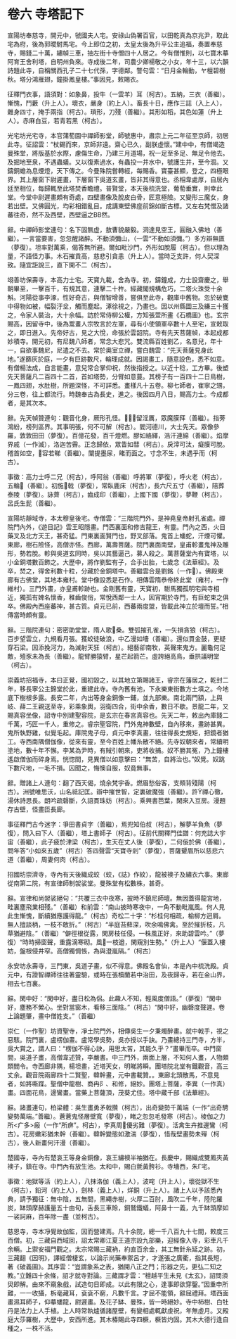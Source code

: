 # 卷六 寺塔記下

宣陽坊奉慈寺，開元中，虢國夫人宅。安祿山偽署百官，以田乾真為京兆尹，取此宅為府，後為郭曖駙馬宅。今上即位之初，太皇太後為升平公主追福，奏置奉慈寺，賜錢二十萬，繡幀三車，抽左街十寺僧四十人居之。今有僧惟則，以七寶木摹阿育王舍利塔，自明州負來。寺成後二年，司農少卿楊敬之小女，年十三，以六韻詩題此寺，自稱關西孔子二十七代孫，字德鄰。警句雲：“日月金輪動，ヤ檀碧樹秋。塔分鴻雁翅，鐘掛鳳皇樓。”事因見，敕賜衣。

征釋門衣事，語須對：如象鼻，投牛（一雲羊）耳（柯古）。五納，三衣（善繼）。慚愧，鬥藪（升上人）。壞衣，嚴身（約上人）。畜長十日，應作三誌（入上人），雜身四寸，掩手兩指（柯古）。瑣形，刀殘（善繼）。其形如稻，其色如蓮（升上人）。赤麻白豆，若青若黑（柯古）。

光宅坊光宅寺，本官蒲萄園中禪師影堂，師號惠中，肅宗上元二年征至京師，初居此寺。征詔雲：“杖錫而來，京師非遠。齋心已久，副朕虛懷。”建中中，有僧竭造曼殊堂，將版基於水際，慮傷生命，乃建三月道場，祝一足至多足、無足令他去。及掘地至泉，不遇蟲蟻。又以復素過水，有蟲投一井水中，號護生井，至今涸。又鑄銅蟾為息煙燈，天下傳之。今曼殊院嘗轉經，每賜香。寶臺甚顯，登之，四極眼界。其上層窗下尉遲畫，下層窗下吳道玄畫，皆非其得意也。丞相韋處厚，自居內廷至相位，每歸輒至此塔焚香瞻禮。普賢堂，本天後梳洗堂，葡萄垂實，則幸此堂。今堂中尉遲畫頗有奇處，四壁畫像及脫皮白骨，匠意極險。又變形三魔女，身若出壁。又佛圓光，均彩相錯亂目。成講東壁佛座前錦如斷古標。又左右梵僧及諸蕃往奇，然不及西壁，西壁逼之ВВ然。

辭。中禪師影堂連句：名下固無虛，敖曹貌嚴毅。洞達見空王，圓融入佛地（善繼）。一言當要害，忽忽醒諸醉。不動須彌山，（一雲“不動如須彌。”）多方辯無匱（夢復）。坦率對萬乘，偈答無所避。爾如毗沙門，外形如脫履（柯古）。但以理為量，不語怪力事。木石摧貢高，慈悲引貪恚（升上人）。當時乏支許，何人契深致。隨宜詎說三，直下開不二（柯古）。

翊善坊保壽寺，本高力士宅。天寶九載，舍為寺。初，鑄鐘成，力士設齋慶之，舉朝畢至，一擊百千，有規其意，連擊二十杵。經藏閣規構危巧，二塔火珠受十余斛。河陽從事李涿，性好奇古，與僧智增善，嘗俱至此寺，觀庫中舊物。忽於破甕中得物如被，幅裂汙坌，觸而塵起。涿徐視之，乃畫也。因以州縣圖三及縑三十獲之，令家人裝治，大十余幅。訪於常侍柳公權，方知張萱所畫《石橋圖》也。玄宗賜高，因留寺中，後為鬻畫人宗牧言於左軍，尋有小使領軍卒數十人至宅，宣敕取之，即日進入。先帝好古，見之大悅，命張於雲韶院。寺有先天菩薩幀，本起成都妙積寺。開元初，有尼魏八師者，常念大悲咒。雙流縣百姓劉乙，名意兒，年十一，自欲事魏尼，尼遣之不去。常於奧室立禪，嘗白魏雲：“先天菩薩見身此地。”遂篩灰於庭，一夕有巨跡數尺，輪理成就。因謁畫工，隨意設色，悉不如意。有僧楊法成，自言能畫，意兒常合掌仰祝，然後指授之。以近十稔，工方畢。後塑先天菩薩凡二百四十二首，首如塔勢，分臂如意蔓。其榜子有一百四十二日鳥樹，一鳳四翅，水肚樹，所題深怪，不可詳悉。畫樣凡十五卷。柳七師者，崔寧之甥，分三卷，往上都流行。時魏奉古為長史，進之。後因四月八日，賜高力士。今成都者，是其次本。

辭。先天幀贊連句：觀音化身，厥形孔怪。留淫厲，眾魔膜拜（善繼）。指蒡鴻紛，榜列區界。其事明張，何不可解（柯古）。閻河德川，大士先天。眾像參羅，敦敦田田（夢復）。百億花發，百千燈燃。膠如絡繹，浩汗連綿（善繼）。焰摩界戚（一作滅），洛迦苦霽。正念歸依，眾眚如彗（柯古）。戾滓可汰，癡膜可脫。稽首如空，容若睇（善繼）。闡提墨尿，睹而面之。寸念不生，未遇乎而（柯古）。

事徵：高力士呼二兄（柯古），呼阿翁（善繼）呼將軍（夢復），呼火老（柯古），五輪（善繼）。初施戟（夢復），常臥鹿床（柯古），長六尺五寸（善繼），陪葬泰陵（夢復）。詠薺（柯古），齒成印（善繼），上國下國（夢復），夢鞭（柯古），呂氏生髭（善繼）。

宣陽坊靜域寺，本太穆皇後宅。寺僧雲：“三階院門外，是神堯皇帝射孔雀處。禪院門內外，《遊目記》雲王昭隱畫。門西裏面和修吉龍王，有靈。門內之西，火目藥叉及北方天王，甚奇猛。門東裏面賢門也，野叉部落。鬼首上蟠蛇，汗煙可懼。東廊，樹石險怪，高僧亦怪。西廊，萬壽菩薩。院門裏面南壁，皇甫軫畫鬼神及雕形，勢若脫。軫與吳道玄同時，吳以其藝逼己，募人殺之。萬菩薩堂內有寶塔，以小金銅塔數百飾之。大歷中，將作劉監有子，合手出胎，七歲念《法華經》。及卒，焚之，得舍利數十粒，分藏於金銅塔中。善繼雲合是劉銘（一作）。佛殿東廊有古佛堂，其地本雍村。堂中像設悉是石作。相傳雲隋恭帝終此堂（雍村，一作維村）。三門外畫，亦皇甫軫跡也。金剛舊有靈，天寶初，駙馬獨孤明宅與寺相近，獨孤有婢名懷香，稚齒俊俏，常悅西鄰一士人，因宵期於寺門，有巨蛇束之俱卒。佛殿內西座蕃神，甚古質。貞元已前，西蕃兩度盟，皆載此神立於壇而誓。”相傳當時頗有靈。

辭。三階院連句：密密助堂堂，隋人歌桑。雙弧摧孔雀，一矢損貪狼（柯古）。百步望雲立，九規看月張。獲蛟徒破浪，中乙漫如墻（善繼）。還似貫金鼓，更疑穿石梁。因添挽河力，為滅射天狂（柯古）。絕藝卻南牧，英聲來鬼方。麗龜何足敵，殪豕未為長（善繼）。龍臂勝猿臂，星芒起箭芒。虛誇絕高鳥，垂拱議明堂（柯古）。

崇義坊招福寺，本曰正覺，國初毀之，以其地立第賜諸王，睿宗在藩居之，乾封二年，移長寧公主錦堂於此，重建此寺。寺內舊有池，下永樂東街數方土填之。今地底下樹根多露。長安二年，內出等身金銅像一鋪，並九部樂。南北兩門額，上與岐、薛二王親送至寺，彩乘象輿，羽衛四合，街中余香，數日不歇。景龍二年，又賜真容坐像，詔寺中別建聖容院，是玄宗在春宮真容也。先天二年，敕出內庫錢二千萬，巧匠一千人，重修之。睿宗聖容院，門外鬼神數壁，自內移來，畫跡甚異。鬼所執野雞，似覺毛起。庫院鬼子母，貞元中李真畫，往往得長史規矩，把鏡者猶工。寺西南隅僧伽像，從來有靈，至今百姓上幡糸散不絕。先寺奴朝來者，常續明塗地，數十年不懈。李某為尹時，有賊引朝來，吏將收捕。奴不勝其冤，乃上鐘樓遙啟僧伽而碎身焉。恍惚間，見異僧以如意擊曰：“無苦，自將治也。”奴覺。奴跳下數尺地，一毛不損。囚聞之，悔懊自服，奴竟無事。

辭。贈諸上人連句：翻了西天偈，燒余梵宇香。燃眉愁俗客，支頰背殘陽（柯古）。洲號唯思沃，山名祗記匡。辯中摧世智，定裏破魔強（善繼）。許禪心徹，湯休詩思長。朗吟疏磬斷，久語貫珠妨（柯古）。乘興書芭葉，閑來入豆房。漫題存古壁，怪畫匝長廊。

事征釋門古今迷字：爭田書貞字（善繼），焉兜知伯叔（柯古），解夢羊負魚（夢復），問入曰下人（善繼），塔上書師子（柯古）。征前代關釋門佳譜：何充誌大宇宙（善繼），此子疲於津梁（柯古），生天在丈人後（夢復），二何佞於佛（善繼），問年答“小如來五歲”（柯古）答四聲雲“天寶寺剎”（夢復），菩薩顰眉所以慈悲六道（善繼），周妻何肉（柯古）。

招國坊崇濟寺，寺內有天後織成蛟（蛟，《誌》作紋），龍被襖子及繡衣六事。東廊從南第二院，有宣律師制袈裟堂。曼殊堂有松數株，甚奇。

辭。宣律和尚袈裟絕句：“共覆三衣中夜寒，披時不鎮尼師壇。無因蓋得龍宮地，畦裏塵飛業相殘。”（善繼）和前雲：“南山披時寒夜中，一角不動毗嵐風。何人見此生慚愧，斷續猶應護得龍。”（柯古）奇松二十字：“杉桂何相疏，榆柳方迥屑。無人擅談柄，一枝不敢折。”（柯古）“半庭苔蘚深，吹余鳴佛禽。至於摧折枝，凡草猶避陰。”（善繼）“僻徑根從露，閑房枝任侵。一株風正好，來助碧雲吟。”（夢復）“時時掃窗聲，重露滴寒砌。風一枝遒，閑窺別生勢。”（升上人）“偃蓋入樓妨，盤根侵井窄。高僧獨惆悵，為與澄嵐隔。”（柯古）

永安坊永壽寺，三門東，吳道子畫，似不得意。佛殿名會仙，本是內中梳洗殿。貞元中，有證智禪師往往著靈驗，或時在張櫝蘭若中治田，及夜歸寺，若在金山界，相去七百裏。

辭。閑中好：“閑中好，盡日松為侶。此趣人不知，輕風度僧語。”（夢復）“閑中好，塵務不縈心。坐對當窗木，看移三面陰。”（柯古）“閑中好，幽磬度聲遲。卷上論題肇，畫中僧姓支。”（善繼）

崇仁（一作聖）坊資聖寺，凈土院門外，相傳吳生一夕秉燭醉畫。就中戟手，視之惡駭。院門裏，盧楞伽畫。盧常學吳勢，吳亦授以手訣。乃畫總持三門寺，方半，吳大賞之，謂人曰：“楞伽不得心訣，用思太苦，其能久乎？”畫畢而卒。中門窗間，吳道子畫，高僧韋述贊，李嚴書。中三門外，兩面上層，不知何人畫，人物頗類閻令。寺西廊非隅，楊坦畫，近塔天女，明睇將瞬。團塔院北堂有鐵觀音，高三丈余。觀音院兩廊四十二賢聖，韓幹畫，元中書載贊。。東廊北頭散馬，不意見者，如將嘶蹀。聖僧中龍樹、商冉阝、和修，絕妙。團塔上菩薩，李異（一作真）畫。四面花鳥，邊鸞畫。當藥上菩薩頂，茂葵尤佳。塔中藏千部《法華經》。

辭。諸畫連句，柏梁體：吳生畫勇矛戟攢（柯古），出奇變勢千萬端（一作“出奇騁變勢萬端。”善繼）。蒼蒼鬼怪層壁寬（夢復），睹之忽忽毛發寒（柯古）。棱伽之力所<疒多>瘢（一作“所痹”。柯古），李真周優劣難（夢復）。活禽生卉推邊鸞（柯古）。花房嫩彩猶未幹（善繼）。韓幹變態如激湍（夢復），惜哉壁畫勢未殫（柯古），後人新畫何汗漫（善繼）。

楚國寺，寺內有楚哀王等身金銅像，哀王繡襖半袖猶在。長慶中，賜織成雙鳳夾黃襖子，鎮在寺。中門內有放生池。太和中，賜白氈黃胯衫。寺墻西，朱Г宅。

事徵：地獄等活（約上人），八抹洛伽（義上人），波咤（升上人），壞從獄不生（柯古），鉛河（約上人），劍林（義上人），烊銅（升上人）。諸上人以予該悉內典，請予獨征：無中陰，五無間，黑繩赤樹，火厚二百肘，風吹二千年，陸陀羅炭，缽頭摩赫護量五十由旬，舌長三車賒，銅鷲鐵蟻，阿鼻十一義，九千缽頭摩如一裟訶麻，百年除一盡（並柯古）。

慈恩寺，寺本凈覺故伽監，因而營建焉。凡十余院，總一千八百九十七間，敕度三百僧。初，三藏自西域回，詔太常卿江夏王道宗設九部樂，迎經像入寺，彩車凡千余輛。上禦安福門觀之。太宗常賜三藏衲，約直百余金，其工無針糸延之跡。初，三藏翻《因明》，譯經僧棲玄，以論示尚藥奉禦呂才，才遂張之廣衢，指其長短，著《破義圖》。其序雲：“豈謂象系之表，猶開八正之門；形器之先，更弘二知之教。”立難四十余條，詔才就寺對論。三藏謂才雲：“檀越平生未見《太玄》，詔問須臾即解。由來不窺象戲，試造旬日即成。以此有限之心，逢事即欲穿鑿。”因重申所難，一一收攝，柝毫藏耳，袞袞不窮，凡數千言。才屈不能領，辭屈禮拜。塔西面畫濕耳師子，仰摹蟠龍，尉遲畫。及花子缽、曼殊，皆一時絕妙。寺中柿樹、白牡丹是法力上人手植。上人時常執爐循諸屋壁，有變相處輒獻虔祝，年無虛月。又殿庭大莎羅樹，大歷中，安西所進。其木椿賜此寺四橛，橛皆灼固。其木大德行逢自種之，一株不活。